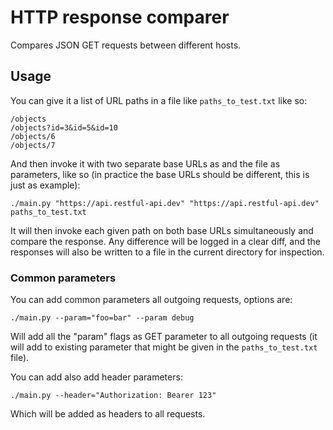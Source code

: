 # HTTP response comparer

Compares JSON GET requests between different hosts.

## Usage

You can give it a list of URL paths in a file like `paths_to_test.txt` like so:

    /objects
    /objects?id=3&id=5&id=10
    /objects/6
    /objects/7

And then invoke it with two separate base URLs as and the file as parameters, like so (in practice the base URLs should 
be different, this is just as example):

    ./main.py "https://api.restful-api.dev" "https://api.restful-api.dev" paths_to_test.txt 

It will then invoke each given path on both base URLs simultaneously and compare the response. Any difference will be
logged in a clear diff, and the responses will also be written to a file in the current directory for inspection.

### Common parameters

You can add common parameters all outgoing requests, options are:

    ./main.py --param="foo=bar" --param debug

Will add all the "param" flags as GET parameter to all outgoing requests (it will add to existing parameter that might
be given in the `paths_to_test.txt` file).

You can add also add header parameters:

    ./main.py --header="Authorization: Bearer 123"

Which will be added as headers to all requests.